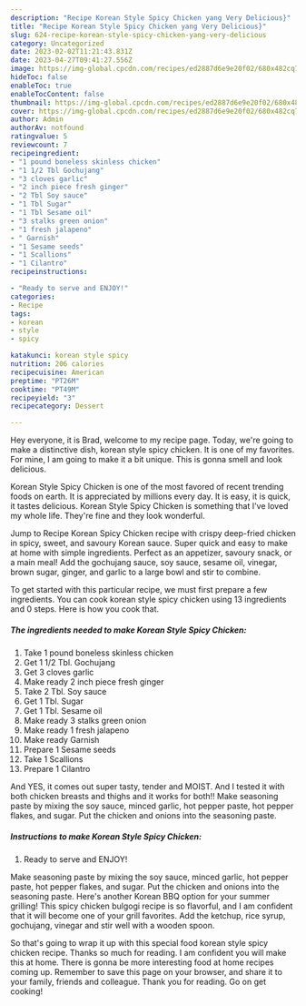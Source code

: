 ```yaml
---
description: "Recipe Korean Style Spicy Chicken yang Very Delicious}"
title: "Recipe Korean Style Spicy Chicken yang Very Delicious}"
slug: 624-recipe-korean-style-spicy-chicken-yang-very-delicious
category: Uncategorized
date: 2023-02-02T11:21:43.831Z
date: 2023-04-27T09:41:27.556Z
image: https://img-global.cpcdn.com/recipes/ed2887d6e9e20f02/680x482cq70/korean-style-spicy-chicken-recipe-main-photo.jpg
hideToc: false
enableToc: true
enableTocContent: false
thumbnail: https://img-global.cpcdn.com/recipes/ed2887d6e9e20f02/680x482cq70/korean-style-spicy-chicken-recipe-main-photo.jpg
cover: https://img-global.cpcdn.com/recipes/ed2887d6e9e20f02/680x482cq70/korean-style-spicy-chicken-recipe-main-photo.jpg
author: Admin
authorAv: notfound
ratingvalue: 5
reviewcount: 7
recipeingredient:
- "1 pound boneless skinless chicken"
- "1 1/2 Tbl Gochujang"
- "3 cloves garlic"
- "2 inch piece fresh ginger"
- "2 Tbl Soy sauce"
- "1 Tbl Sugar"
- "1 Tbl Sesame oil"
- "3 stalks green onion"
- "1 fresh jalapeno"
- " Garnish"
- "1 Sesame seeds"
- "1 Scallions"
- "1 Cilantro"
recipeinstructions:

- "Ready to serve and ENJOY!"
categories:
- Recipe
tags:
- korean
- style
- spicy

katakunci: korean style spicy 
nutrition: 206 calories
recipecuisine: American
preptime: "PT26M"
cooktime: "PT49M"
recipeyield: "3"
recipecategory: Dessert

---
```



Hey everyone, it is Brad, welcome to my recipe page. Today, we're going to make a distinctive dish, korean style spicy chicken. It is one of my favorites. For mine, I am going to make it a bit unique. This is gonna smell and look delicious.

Korean Style Spicy Chicken is one of the most favored of recent trending foods on earth. It is appreciated by millions every day. It is easy, it is quick, it tastes delicious. Korean Style Spicy Chicken is something that I've loved my whole life. They're fine and they look wonderful.

Jump to Recipe Korean Spicy Chicken recipe with crispy deep-fried chicken in spicy, sweet, and savoury Korean sauce. Super quick and easy to make at home with simple ingredients. Perfect as an appetizer, savoury snack, or a main meal! Add the gochujang sauce, soy sauce, sesame oil, vinegar, brown sugar, ginger, and garlic to a large bowl and stir to combine.


To get started with this particular recipe, we must first prepare a few ingredients. You can cook korean style spicy chicken using 13 ingredients and 0 steps. Here is how you cook that.

<!--inarticleads1-->

##### The ingredients needed to make Korean Style Spicy Chicken:

1. Take 1 pound boneless skinless chicken
1. Get 1 1/2 Tbl. Gochujang
1. Get 3 cloves garlic
1. Make ready 2 inch piece fresh ginger
1. Take 2 Tbl. Soy sauce
1. Get 1 Tbl. Sugar
1. Get 1 Tbl. Sesame oil
1. Make ready 3 stalks green onion
1. Make ready 1 fresh jalapeno
1. Make ready  Garnish
1. Prepare 1 Sesame seeds
1. Take 1 Scallions
1. Prepare 1 Cilantro


And YES, it comes out super tasty, tender and MOIST. And I tested it with both chicken breasts and thighs and it works for both!! Make seasoning paste by mixing the soy sauce, minced garlic, hot pepper paste, hot pepper flakes, and sugar. Put the chicken and onions into the seasoning paste. 

<!--inarticleads2-->

##### Instructions to make Korean Style Spicy Chicken:


1. Ready to serve and ENJOY!

Make seasoning paste by mixing the soy sauce, minced garlic, hot pepper paste, hot pepper flakes, and sugar. Put the chicken and onions into the seasoning paste. Here&#39;s another Korean BBQ option for your summer grilling! This spicy chicken bulgogi recipe is so flavorful, and I am confident that it will become one of your grill favorites. Add the ketchup, rice syrup, gochujang, vinegar and stir well with a wooden spoon. 

So that's going to wrap it up with this special food korean style spicy chicken recipe. Thanks so much for reading. I am confident you will make this at home. There is gonna be more interesting food at home recipes coming up. Remember to save this page on your browser, and share it to your family, friends and colleague. Thank you for reading. Go on get cooking!
